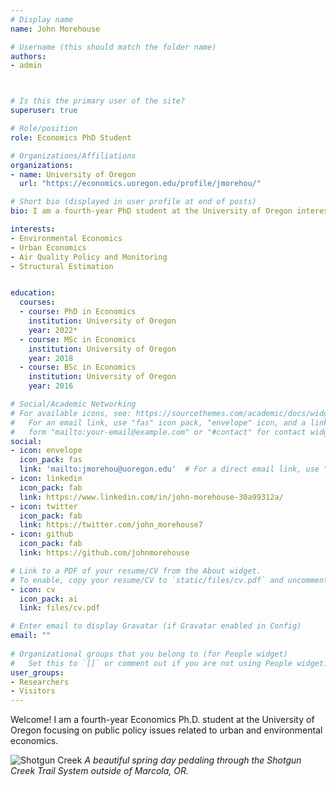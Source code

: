 ```yaml
---
# Display name
name: John Morehouse

# Username (this should match the folder name)
authors:
- admin



# Is this the primary user of the site?
superuser: true

# Role/position
role: Economics PhD Student

# Organizations/Affiliations
organizations:
- name: University of Oregon
  url: "https://economics.uoregon.edu/profile/jmorehou/"

# Short bio (displayed in user profile at end of posts)
bio: I am a fourth-year PhD student at the University of Oregon interested in environmental and urban economics. 

interests:
- Environmental Economics
- Urban Economics
- Air Quality Policy and Monitoring
- Structural Estimation


education:
  courses:
  - course: PhD in Economics
    institution: University of Oregon
    year: 2022*
  - course: MSc in Economics
    institution: University of Oregon
    year: 2018
  - course: BSc in Economics
    institution: University of Oregon
    year: 2016

# Social/Academic Networking
# For available icons, see: https://sourcethemes.com/academic/docs/widgets/#icons
#   For an email link, use "fas" icon pack, "envelope" icon, and a link in the
#   form "mailto:your-email@example.com" or "#contact" for contact widget.
social:
- icon: envelope
  icon_pack: fas
  link: 'mailto:jmorehou@uoregon.edu'  # For a direct email link, use "mailto:test@example.org".
- icon: linkedin
  icon_pack: fab
  link: https://www.linkedin.com/in/john-morehouse-30a99312a/
- icon: twitter
  icon_pack: fab
  link: https://twitter.com/john_morehouse7
- icon: github
  icon_pack: fab
  link: https://github.com/johnmorehouse

# Link to a PDF of your resume/CV from the About widget.
# To enable, copy your resume/CV to `static/files/cv.pdf` and uncomment the lines below.  
- icon: cv
  icon_pack: ai
  link: files/cv.pdf

# Enter email to display Gravatar (if Gravatar enabled in Config)
email: ""
  
# Organizational groups that you belong to (for People widget)
#   Set this to `[]` or comment out if you are not using People widget.  
user_groups:
- Researchers
- Visitors
---
```


Welcome! I am a fourth-year Economics Ph.D. student at the University of Oregon focusing on public policy issues related to urban and environmental economics.





![Shotgun Creek](/img/oregon_gravel.jpg)
*A beautiful spring day pedaling through the Shotgun Creek Trail System outside of Marcola, OR.*


